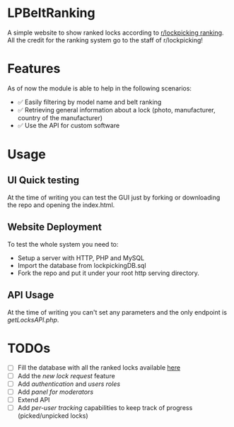 # LPBeltRanking
A simple website to show ranked locks according to [r/lockpicking ranking](https://www.reddit.com/r/lockpicking/wiki/beltranking).
All the credit for the ranking system go to the staff of r/lockpicking!

# Features
As of now the module is able to help in the following scenarios:
- :white_check_mark: Easily filtering by model name and belt ranking
- :white_check_mark: Retrieving general information about a lock (photo, manufacturer, country of the manufacturer)
- :white_check_mark: Use the API for custom software 

# Usage
## UI Quick testing
At the time of writing you can test the GUI just by forking or downloading the repo and opening the index.html.

## Website Deployment
To test the whole system you need to:
- Setup a server with HTTP, PHP and MySQL
- Import the database from lockpickingDB.sql
- Fork the repo and put it under your root http serving directory.

## API Usage
At the time of writing you can't set any parameters and the only endpoint is *getLocksAPI.php*.


# TODOs
- [ ] Fill the database with all the ranked locks available [here](https://docs.google.com/spreadsheets/d/1JvskJMIl55mVVh53jgaWDFmwJz-KvHDWXVmvYsINB2g/edit#gid=0)
- [ ] Add the *new lock request* feature
- [ ] Add *authentication* and *users roles*
- [ ] Add *panel for moderators*
- [ ] Extend API
- [ ] Add *per-user tracking* capabilities to keep track of progress (picked/unpicked locks) 
